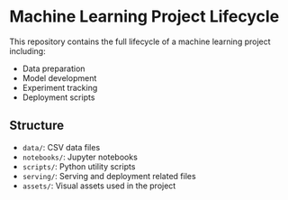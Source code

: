 # Machine Learning Project Lifecycle

This repository contains the full lifecycle of a machine learning project including:
- Data preparation
- Model development
- Experiment tracking
- Deployment scripts

## Structure
- `data/`: CSV data files
- `notebooks/`: Jupyter notebooks
- `scripts/`: Python utility scripts
- `serving/`: Serving and deployment related files
- `assets/`: Visual assets used in the project
